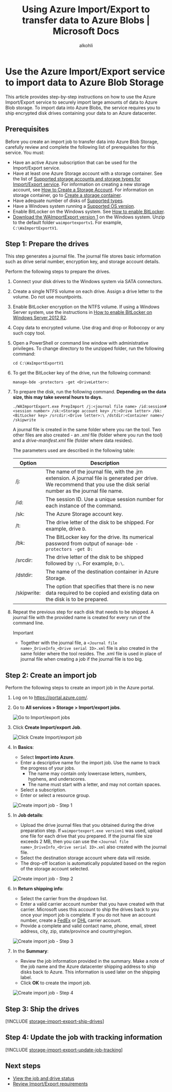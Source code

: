 ﻿---
title: Using Azure Import/Export to transfer data to Azure Blobs | Microsoft Docs
description: Learn how to create import and export jobs in Azure portal to transfer data to and from Azure Blobs.
author: alkohli
manager: jeconnoc
services: storage

ms.service: storage
ms.topic: article
ms.date: 05/17/2018
ms.author: alkohli

---
# Use the Azure Import/Export service to import data to Azure Blob Storage

This article provides step-by-step instructions on how to use the Azure Import/Export service to securely import large amounts of data to Azure Blob storage. To import data into Azure Blobs, the service requires you to ship encrypted disk drives containing your data to an Azure datacenter.  

## Prerequisites

Before you create an import job to transfer data into Azure Blob Storage, carefully review and complete the following list of prerequisites for this service. 
You must:

- Have an active Azure subscription that can be used for the Import/Export service.
- Have at least one Azure Storage account with a storage container. See the list of [Supported storage accounts and storage types for Import/Export service](storage-import-export-requirements.md). For information on creating a new storage account, see [How to Create a Storage Account](storage-create-storage-account.md#create-a-storage-account). For information on storage container, go to [Create a storage container](../blobs/storage-quickstart-blobs-portal.md#create-a-container).
- Have adequate number of disks of [Supported types](storage-import-export-requirements.md#supported-disks). 
- Have a Windows system running a [Supported OS version](storage-import-export-requirements.md#supported-operating-systems). 
- Enable BitLocker on the Windows system. See [How to enable BitLocker](http://thesolving.com/storage/how-to-enable-bitlocker-on-windows-server-2012-r2/).
- [Download the WAImportExport version 1](https://www.microsoft.com/en-us/download/details.aspx?id=42659) on the Windows system. Unzip to the default folder `waimportexportv1`. For example, `C:\WaImportExportV1`.


## Step 1: Prepare the drives

This step generates a journal file. The journal file stores basic information such as drive serial number, encryption key, and storage account details. 

Perform the following steps to prepare the drives.

1.	Connect your disk drives to the Windows system via SATA connectors.
1.  Create a single NTFS volume on each drive. Assign a drive letter to the volume. Do not use mountpoints.
2.  Enable BitLocker encryption on the NTFS volume. If using a Windows Server system, use the instructions in [How to enable BitLocker on Windows Server 2012 R2](http://thesolving.com/storage/how-to-enable-bitlocker-on-windows-server-2012-r2/).
3.  Copy data to encrypted volume. Use drag and drop or Robocopy or any such copy tool.
4.	Open a PowerShell or command line window with administrative privileges. To change directory to the unzipped folder, run the following command:
    
    `cd C:\WaImportExportV1`
5.  To get the BitLocker key of the drive, run the following command:
    
    ` manage-bde -protectors -get <DriveLetter>: `
6.	To prepare the disk, run the following command. **Depending on the data size, this may take several hours to days.** 

    ```
    ./WAImportExport.exe PrepImport /j:<journal file name> /id:session#<session number> /sk:<Storage account key> /t:<Drive letter> /bk:<BitLocker key> /srcdir:<Drive letter>:\ /dstdir:<Container name>/ /skipwrite 
    ```
    A journal file is created in the same folder where you ran the tool. Two other files are also created - an *.xml* file (folder where you run the tool) and a *drive-manifest.xml* file (folder where data resides).
    
    The parameters used are described in the following table:

    |Option  |Description  |
    |---------|---------|
    |/j:     |The name of the journal file, with the .jrn extension. A journal file is generated per drive. We recommend that you use the disk serial number as the journal file name.         |
    |/id:     |The session ID. Use a unique session number for each instance of the command.      |
    |/sk:     |The Azure Storage account key.         |
    |/t:     |The drive letter of the disk to be shipped. For example, drive `D`.         |
    |/bk:     |The BitLocker key for the drive. Its numerical password from output of ` manage-bde -protectors -get D: `      |
    |/srcdir:     |The drive letter of the disk to be shipped followed by `:\`. For example, `D:\`.         |
    |/dstdir:     |The name of the destination container in Azure Storage.         |
    |/skipwrite:     |The option that specifies that there is no new data required to be copied and existing data on the disk is to be prepared.          |
7. Repeat the previous step for each disk that needs to be shipped. A journal file with the provided name is created for every run of the command line.
    
    > [!IMPORTANT]
    > - Together with the journal file, a `<Journal file name>_DriveInfo_<Drive serial ID>.xml` file is also created in the same folder where the tool resides. The .xml file is used in place of journal file when creating a job if the journal file is too big. 

## Step 2: Create an import job

Perform the following steps to create an import job in the Azure portal.

1. Log on to https://portal.azure.com/.
2. Go to **All services > Storage > Import/export jobs**. 
    
    ![Go to Import/export jobs](./media/storage-import-export-data-to-blobs/import-to-blob1.png)

3. Click **Create Import/export Job**.

    ![Click Create Import/export job](./media/storage-import-export-data-to-blobs/import-to-blob2.png)

4. In **Basics**:

    - Select **Import into Azure**.
    - Enter a descriptive name for the import job. Use the name to track the progress of your jobs.
        - The name may contain only lowercase letters, numbers, hyphens, and underscores.
        - The name must start with a letter, and may not contain spaces.
    - Select a subscription.
    - Enter or select a resource group.  

    ![Create import job - Step 1](./media/storage-import-export-data-to-blobs/import-to-blob3.png)

3. In **Job details**:

    - Upload the drive journal files that you obtained during the drive preparation step. If `waimportexport.exe version1` was used, upload one file for each drive that you prepared. If the journal file size exceeds 2 MB, then you can use the `<Journal file name>_DriveInfo_<Drive serial ID>.xml` also created with the journal file. 
    - Select the destination storage account where data will reside. 
    - The drop-off location is automatically populated based on the region of the storage account selected.
   
   ![Create import job - Step 2](./media/storage-import-export-data-to-blobs/import-to-blob4.png)

4. In **Return shipping info**:

    - Select the carrier from the dropdown list.
    - Enter a valid carrier account number that you have created with that carrier. Microsoft uses this account to ship the drives back to you once your import job is complete. If you do not have an account number, create a [FedEx](http://www.fedex.com/us/oadr/) or [DHL](http://www.dhl.com/) carrier account.
    - Provide a complete and valid contact name, phone, email, street address, city, zip, state/province and country/region.

    ![Create import job - Step 3](./media/storage-import-export-data-to-blobs/import-to-blob5.png)
   
5. In the **Summary**:

    - Review the job information provided in the summary. Make a note of the job name and the Azure datacenter shipping address to ship disks back to Azure. This information is used later on the shipping label.
    - Click **OK** to create the import job.

    ![Create import job - Step 4](./media/storage-import-export-data-to-blobs/import-to-blob4.png)

## Step 3: Ship the drives 

[!INCLUDE [storage-import-export-ship-drives](../../../includes/storage-import-export-ship-drives.md)]


## Step 4: Update the job with tracking information

[!INCLUDE [storage-import-export-update-job-tracking](../../../includes/storage-import-export-update-job-tracking.md)]


## Next steps

* [View the job and drive status](storage-import-export-view-drive-status.md)
* [Review Import/Export requirements](storage-import-export-requirements.md)



